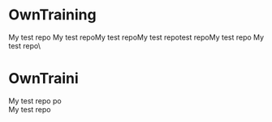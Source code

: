 # OwnTraining
My test repo 
My test repoMy test repoMy test repotest repoMy test repo
My test repo\
 # OwnTraini
My test repo po\
My test repo 
